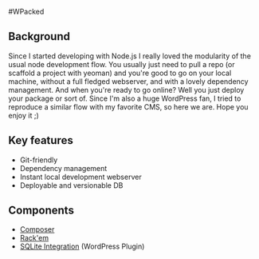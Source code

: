 #WPacked

## Background

Since I started developing with Node.js I really loved the modularity of the usual node development flow. You usually just need to pull a repo (or scaffold a project with yeoman) and you're good to go on your local machine, without a full fledged webserver, and with a lovely dependency management. And when you're ready to go online? Well you just deploy your package or sort of. 
Since I'm also a huge WordPress fan, I tried to reproduce a similar flow with my favorite CMS, so here we are. Hope you enjoy it ;)

## Key features

* Git-friendly
* Dependency management
* Instant local development webserver
* Deployable and versionable DB

## Components

* [Composer](https://getcomposer.org/)
* [Rack'em](http://ripeworks.com/rackem/)
* [SQLite Integration](https://wordpress.org/plugins/sqlite-integration/) (WordPress Plugin) 